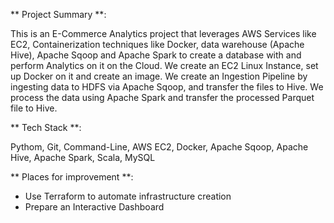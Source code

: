 ** Project Summary **:

This is an E-Commerce Analytics project that leverages AWS Services like EC2, Containerization techniques like Docker, data warehouse (Apache Hive), Apache Sqoop and Apache Spark to create a database with and perform Analytics on it on the Cloud. 
We create an EC2 Linux Instance, set up Docker on it and create an image. We create an Ingestion Pipeline by ingesting data to HDFS via Apache Sqoop, and transfer the files to Hive. We process the data using Apache Spark and transfer the processed Parquet file to Hive.

** Tech Stack **:

Pythom, Git, Command-Line, AWS EC2, Docker, Apache Sqoop, Apache Hive, Apache Spark, Scala, MySQL

** Places for improvement **:

- Use Terraform to automate infrastructure creation
- Prepare an Interactive Dashboard
